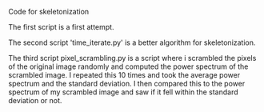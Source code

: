 Code for skeletonization


The first script is a first attempt. 

The second script 'time_iterate.py' is a better algorithm for skeletonization. 

The third script pixel_scrambling.py is a script where i scrambled the pixels of the original image randomly and computed the power spectrum of the scrambled image. I repeated this 10 times and took the average power spectrum and the standard deviation. I then compared this to the power spectrum of my scrambled image and saw if it fell within the standard deviation or not.
